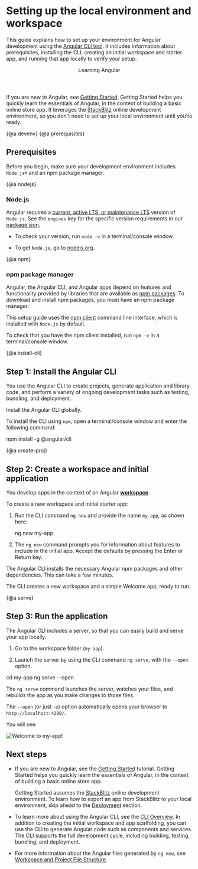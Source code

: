 # Setting up the local environment and workspace


This guide explains how to set up your environment for Angular development using the [Angular CLI tool](cli "CLI command reference").
It includes information about prerequisites, installing the CLI, creating an initial workspace and starter app, and running that app locally to verify your setup.


<div class="callout is-helpful">
<header>Learning Angular</header>

If you are new to Angular, see [Getting Started](start). Getting Started helps you quickly learn the essentials of Angular, in the context of building a basic online store app. It leverages the [StackBlitz](https://stackblitz.com/) online development environment, so you don't need to set up your local environment until you're ready.


</div>


{@a devenv}
{@a prerequisites}
## Prerequisites

Before you begin, make sure your development environment includes `Node.js®` and an npm package manager.

{@a nodejs}
### Node.js

Angular requires a [current, active LTS, or maintenance LTS](https://nodejs.org/about/releases/) version of `Node.js`. See the `engines` key for the specific version requirements in our [package.json](https://unpkg.com/@angular/cli/package.json).

* To check your version, run `node -v` in a terminal/console window.

* To get `Node.js`, go to [nodejs.org](https://nodejs.org "Nodejs.org").

{@a npm}
### npm package manager

Angular, the Angular CLI, and Angular apps depend on features and functionality provided by libraries that are available as [npm packages](https://docs.npmjs.com/getting-started/what-is-npm). To download and install npm packages, you must have an npm package manager.

This setup guide uses the [npm client](https://docs.npmjs.com/cli/install) command line interface, which is installed with `Node.js` by default.

To check that you have the npm client installed, run `npm -v` in a terminal/console window.


{@a install-cli}

## Step 1: Install the Angular CLI

You use the Angular CLI
to create projects, generate application and library code, and perform a variety of ongoing development tasks such as testing, bundling, and deployment.

Install the Angular CLI globally.

To install the CLI using `npm`, open a terminal/console window and enter the following command:


<code-example language="sh" class="code-shell">
  npm install -g @angular/cli

</code-example>



{@a create-proj}

## Step 2: Create a workspace and initial application

You develop apps in the context of an Angular [**workspace**](guide/glossary#workspace).

To create a new workspace and initial starter app:

1. Run the CLI command `ng new` and provide the name `my-app`, as shown here:

    <code-example language="sh" class="code-shell">
      ng new my-app

    </code-example>

2. The `ng new` command prompts you for information about features to include in the initial app. Accept the defaults by pressing the Enter or Return key.

The Angular CLI installs the necessary Angular npm packages and other dependencies. This can take a few minutes.

The CLI creates a new workspace and a simple Welcome app, ready to run.


{@a serve}

## Step 3: Run the application

The Angular CLI includes a server, so that you can easily build and serve your app locally.

1. Go to the workspace folder (`my-app`).

1. Launch the server by using the CLI command `ng serve`, with the `--open` option.

<code-example language="sh" class="code-shell">
  cd my-app
  ng serve --open
</code-example>

The `ng serve` command launches the server, watches your files,
and rebuilds the app as you make changes to those files.

The `--open` (or just `-o`) option automatically opens your browser
to `http://localhost:4200/`.

You will see:


<div class="lightbox">
  <img src='generated/images/guide/setup-local/app-works.png' alt="Welcome to my-app!">
</div>


## Next steps


* If you are new to Angular, see the [Getting Started](start) tutorial. Getting Started helps you quickly learn the essentials of Angular, in the context of building a basic online store app.

  <div class="alert is-helpful">

  Getting Started assumes the [StackBlitz](https://stackblitz.com/) online development environment.
  To learn how to export an app from StackBlitz to your local environment, skip ahead to the [Deployment](start/deployment "Getting Started: Deployment") section.

  </div>


* To learn more about using the Angular CLI, see the [CLI Overview](cli "CLI Overview"). In addition to creating the initial workspace and app scaffolding, you can use the CLI to generate Angular code such as components and services. The CLI supports the full development cycle, including building, testing, bundling, and deployment.


* For more information about the Angular files generated by `ng new`, see [Workspace and Project File Structure](guide/file-structure).
